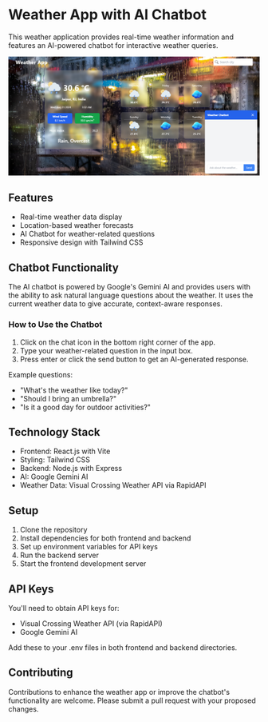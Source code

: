 # Weather App with AI Chatbot

This weather application provides real-time weather information and features an AI-powered chatbot for interactive weather queries.

![alt text](<Screenshot 2024-08-21 033312.png>)

## Features

- Real-time weather data display
- Location-based weather forecasts
- AI Chatbot for weather-related questions
- Responsive design with Tailwind CSS

## Chatbot Functionality

The AI chatbot is powered by Google's Gemini AI and provides users with the ability to ask natural language questions about the weather. It uses the current weather data to give accurate, context-aware responses.

### How to Use the Chatbot

1. Click on the chat icon in the bottom right corner of the app.
2. Type your weather-related question in the input box.
3. Press enter or click the send button to get an AI-generated response.

Example questions:
- "What's the weather like today?"
- "Should I bring an umbrella?"
- "Is it a good day for outdoor activities?"

## Technology Stack

- Frontend: React.js with Vite
- Styling: Tailwind CSS
- Backend: Node.js with Express
- AI: Google Gemini AI
- Weather Data: Visual Crossing Weather API via RapidAPI

## Setup

1. Clone the repository
2. Install dependencies for both frontend and backend
3. Set up environment variables for API keys
4. Run the backend server
5. Start the frontend development server

## API Keys

You'll need to obtain API keys for:
- Visual Crossing Weather API (via RapidAPI)
- Google Gemini AI

Add these to your .env files in both frontend and backend directories.

## Contributing

Contributions to enhance the weather app or improve the chatbot's functionality are welcome. Please submit a pull request with your proposed changes.


